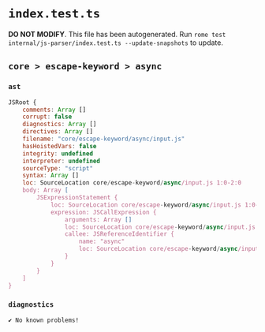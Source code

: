 # `index.test.ts`

**DO NOT MODIFY**. This file has been autogenerated. Run `rome test internal/js-parser/index.test.ts --update-snapshots` to update.

## `core > escape-keyword > async`

### `ast`

```javascript
JSRoot {
	comments: Array []
	corrupt: false
	diagnostics: Array []
	directives: Array []
	filename: "core/escape-keyword/async/input.js"
	hasHoistedVars: false
	integrity: undefined
	interpreter: undefined
	sourceType: "script"
	syntax: Array []
	loc: SourceLocation core/escape-keyword/async/input.js 1:0-2:0
	body: Array [
		JSExpressionStatement {
			loc: SourceLocation core/escape-keyword/async/input.js 1:0-1:15
			expression: JSCallExpression {
				arguments: Array []
				loc: SourceLocation core/escape-keyword/async/input.js 1:1-1:14
				callee: JSReferenceIdentifier {
					name: "async"
					loc: SourceLocation core/escape-keyword/async/input.js 1:1-1:11 (async)
				}
			}
		}
	]
}
```

### `diagnostics`

```
✔ No known problems!

```
